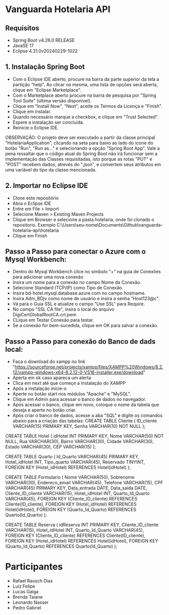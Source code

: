 # Vanguarda Hotelaria API

## Requisitos
  - Spring Boot v4.26.0 RELEASE
  - JavaSE 17
  - Eclipse 4.31.0v20240229-1022

## 1. Instalação Spring Boot
  - Com o Eclipse IDE aberto, procure na barra da parte superior da tela a partição "help". Ao clicar na mesma, uma lista de opções será aberta, clique em "Eclipse Marketplace".
  - Com o Marketplace aberto procure na barra de pesquisa por "Spring Tool Suite" (última versão disponível). 
  - Clique em "Install Now", "Next", aceite os Termos da Licença e "Finish".
  - Clique em instalar.
  - Quando necessário marque a checkbox, e clique em "Trust Selected".
  - Espere a instalação ser concluída.
  - Reinicie o Eclipse IDE.

  OBSERVAÇÂO: O projeto deve ser executado a partir da classe principal "HotelariaApplication", clicando na seta para baixo ao lado do ícone do botão "Run", "Run as..." e selecionando a opção "Spring Boot App". Vale a pena ressaltar que o código atual do Spring Boot não irá funcionar sem a implementação das Classes requisitadas, isto porque as rotas "PUT" e "POST" recebem dados, atrevés do ".json", e convertem seus atributos em uma variável do tipo da classe mencionada.

## 2. Importar no Eclipse IDE
  - Clone este repositório
  - Abra o Eclipse IDE
  - Entre em File > Import
  - Selecione Maven > Existing Maven Projects
  - Clique em Browser e selecione a pasta hotelaria, onde foi clonado o repositorio. Exemplo C:\Users\seu-nome\Documents\Github\vanguarda-hotelaria-api\hotelaria
  - Clique em Finish

## Passo a Passo para conectar o Azure com o Mysql Workbench:

- Dentro do Mysql Workbench clice no símbolo "+" na guia de Conexões para adicionar uma nova conexão
- Insira um nome para a conexão no campo Nome da Conexão.
- Selecione Standard (TCP/IP) como Tipo de Conexão.
- Insira bd-hotel.mysql.database.azure.com no campo hostname.
- Insira Adm_BDjv como nome de usuário e insira a senha "Host123@c".
- Vá para o Guia SSL e atualize o campo "Use SSL" para Require.
- No campo "SSL CA file", insira o local do arquivo DigiCertGlobalRootCA.crt.pem
- CLique em Testar Conexão para testar.
- Se a conexão for bem-sucedida, clique em OK para salvar a conexão.


## Passo a Passo para conexão do Banco de dads local:

- Faça o download do xampp no link "https://sourceforge.net/projects/xampp/files/XAMPP%20Windows/8.2.12/xampp-windows-x64-8.2.12-0-VS16-installer.exe/download"
- Aperta em ok caso apareca um alerta
- Clica em next até que começe a instalação do XAMPP
- Após a instalação inicie-o
- Aperte no botão start nos módulos "Apache" e "MySQL".
- Clique em Admin para acessar o banco de dados no navegador.
- Após acessar o banco, clique em novo, coloque o nome da tabela que deseja e aperte no botão criar.
- Após criar o banco de dados, acesse a aba "SQL" e digite os comandos abaixo para a criação das tabelas:
CREATE TABLE Cliente (
    ID_cliente VARCHAR(15) PRIMARY KEY,
    Senha VARCHAR(10) NOT NULL
);

CREATE TABLE Hotel (
    idHotel INT PRIMARY KEY,
    Nome VARCHAR(50) NOT NULL,
    Rua VARCHAR(30),
    Bairro VARCHAR(30),
    Cidade VARCHAR(30),
    Estado VARCHAR(30),
    CEP VARCHAR(15)
);

CREATE TABLE Quarto (
    Id_Quarto VARCHAR(45) PRIMARY KEY,
    Hotel_idHotel INT,
    Tipo_quarto VARCHAR(45),
    Reservado TINYINT,
    FOREIGN KEY (Hotel_idHotel) REFERENCES Hotel(idHotel)
);

CREATE TABLE Formulario (
    Nome VARCHAR(50),
    Sobrenome VARCHAR(30),
    Endereco_email VARCHAR(45),
    Telefone VARCHAR(15),
    CPF VARCHAR(45) PRIMARY KEY,
    Data_entrada DATE,
    Data_saida DATE,
    Cliente_ID_cliente VARCHAR(15),
    Hotel_idHotel INT,
    Quarto_Id_Quarto VARCHAR(45),
    FOREIGN KEY (Cliente_ID_cliente) REFERENCES Cliente(ID_cliente),
    FOREIGN KEY (Hotel_idHotel) REFERENCES Hotel(idHotel),
    FOREIGN KEY (Quarto_Id_Quarto) REFERENCES Quarto(Id_Quarto)
);

CREATE TABLE Reserva (
    idReserva INT PRIMARY KEY,
    Cliente_ID_cliente VARCHAR(15),
    Hotel_idHotel INT,
    Quarto_Id_Quarto VARCHAR(45),
    FOREIGN KEY (Cliente_ID_cliente) REFERENCES Cliente(ID_cliente),
    FOREIGN KEY (Hotel_idHotel) REFERENCES Hotel(idHotel),
    FOREIGN KEY (Quarto_Id_Quarto) REFERENCES Quarto(Id_Quarto)
);


# Participantes
  - Rafael Rausch Dias
  - Luiz Felipe
  - Lucas Gaiga
  - Brenda Taiane
  - Leonardo Nasser
  - Pedro Gabriel
